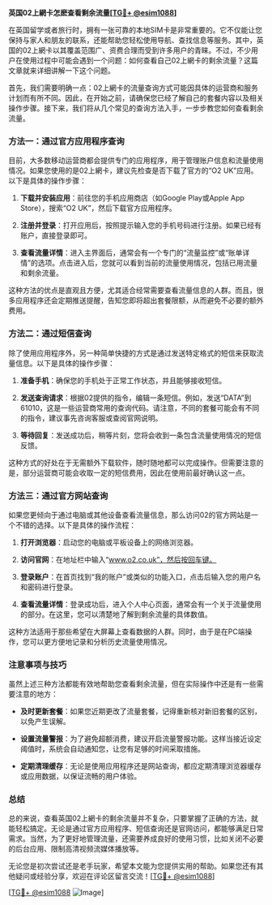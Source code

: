 **英国02上網卡怎麽查看剩余流量[[TG💪+ @esim1088](https://t.me/s/esim1088)]**

在英国留学或者旅行时，拥有一张可靠的本地SIM卡是非常重要的。它不仅能让您保持与家人和朋友的联系，还能帮助您轻松使用导航、查找信息等服务。其中，英国的02上網卡以其覆盖范围广、资费合理而受到许多用户的青睐。不过，不少用户在使用过程中可能会遇到一个问题：如何查看自己02上網卡的剩余流量？这篇文章就来详细讲解一下这个问题。

首先，我们需要明确一点：02上網卡的流量查询方式可能因具体的运营商和服务计划而有所不同。因此，在开始之前，请确保您已经了解自己的套餐内容以及相关操作步骤。接下来，我们将从几个常见的查询方法入手，一步步教您如何查看剩余流量。

### 方法一：通过官方应用程序查询

目前，大多数移动运营商都会提供专门的应用程序，用于管理账户信息和流量使用情况。如果您使用的是02上網卡，建议先检查是否下载了官方的“O2 UK”应用。以下是具体的操作步骤：

1. **下载并安装应用**：前往您的手机应用商店（如Google Play或Apple App Store），搜索“O2 UK”，然后下载官方应用程序。
   
2. **注册并登录**：打开应用后，按照提示输入您的手机号码进行注册。如果已经有账户，直接登录即可。

3. **查看流量详情**：进入主界面后，通常会有一个专门的“流量监控”或“账单详情”的选项。点击进入后，您就可以看到当前的流量使用情况，包括已用流量和剩余流量。

这种方法的优点是直观且方便，尤其适合经常需要查看流量信息的人群。而且，很多应用程序还会定期推送提醒，告知您即将超出套餐限额，从而避免不必要的额外费用。

### 方法二：通过短信查询

除了使用应用程序外，另一种简单快捷的方式是通过发送特定格式的短信来获取流量信息。以下是具体的操作步骤：

1. **准备手机**：确保您的手机处于正常工作状态，并且能够接收短信。

2. **发送查询请求**：根据02提供的指令，编辑一条短信。例如，发送“DATA”到61010，这是一些运营商常用的查询代码。请注意，不同的套餐可能会有不同的指令，建议事先咨询客服或查阅官网说明。

3. **等待回复**：发送成功后，稍等片刻，您将会收到一条包含流量使用情况的短信反馈。

这种方式的好处在于无需额外下载软件，随时随地都可以完成操作。但需要注意的是，部分运营商可能会收取一定的短信费用，因此在使用前最好确认这一点。

### 方法三：通过官方网站查询

如果您更倾向于通过电脑或其他设备查看流量信息，那么访问02的官方网站是一个不错的选择。以下是具体的操作流程：

1. **打开浏览器**：启动您的电脑或平板设备上的网络浏览器。

2. **访问官网**：在地址栏中输入“www.o2.co.uk”，然后按回车键。

3. **登录账户**：在首页找到“我的账户”或类似的功能入口，点击后输入您的用户名和密码进行登录。

4. **查看流量详情**：登录成功后，进入个人中心页面，通常会有一个关于流量使用的部分。在这里，您可以清楚地了解到剩余流量的具体数值。

这种方法适用于那些希望在大屏幕上查看数据的人群。同时，由于是在PC端操作，您可以更方便地记录和分析历史流量使用情况。

### 注意事项与技巧

虽然上述三种方法都能有效地帮助您查看剩余流量，但在实际操作中还是有一些需要注意的地方：

- **及时更新套餐**：如果您近期更改了流量套餐，记得重新核对新旧套餐的区别，以免产生误解。
  
- **设置流量警报**：为了避免超额消费，建议开启流量警报功能。这样当接近设定阈值时，系统会自动通知您，让您有足够的时间采取措施。

- **定期清理缓存**：无论是使用应用程序还是网站查询，都应定期清理浏览器缓存或应用数据，以保证流畅的用户体验。

### 总结

总的来说，查看英国02上網卡的剩余流量并不复杂，只要掌握了正确的方法，就能轻松搞定。无论是通过官方应用程序、短信查询还是官网访问，都能够满足日常需求。当然，为了更好地管理流量，还需要养成良好的使用习惯，比如关闭不必要的后台应用、限制高清视频流媒体播放等。

无论您是初次尝试还是老手玩家，希望本文能为您提供实用的帮助。如果您还有其他疑问或经验分享，欢迎在评论区留言交流！[[TG💪+ @esim1088](https://t.me/s/esim1088)]

[[TG💪+ @esim1088](https://t.me/s/esim1088) ![Image](https://i.postimg.cc/4NQfJmqS/Snipaste-2025-05-13-00-14-12.png)]